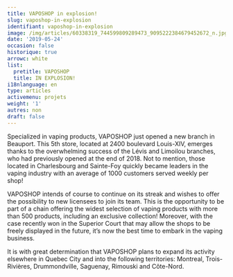 ```yaml
---
title: VAPOSHOP in explosion!
slug: vaposhop-in-explosion
identifiant: vaposhop-in-explosion
image: /img/articles/60338319_744599809289473_9095222384679452672_n.jpg
date: '2019-05-24'
occasion: false
historique: true
arrowc: white
list:
  pretitle: VAPOSHOP
  title: IN EXPLOSION!
i18nlanguage: en
type: articles
activemenu: projets
weight: '1'
autres: non
draft: false
---
```

Specialized in vaping products, VAPOSHOP just opened a new branch in Beauport. This 5th store, located at 2400 boulevard Louis-XIV, emerges thanks to the overwhelming success of the Lévis and Limoilou branches, who had previously opened at the end of 2018. Not to mention, those located in Charlesbourg and Sainte-Foy quickly became leaders in the vaping industry with an average of 1000 customers served weekly per shop!

VAPOSHOP intends of course to continue on its streak and wishes to offer the possibility to new licensees to join its team. This is the opportunity to be part of a chain offering the widest selection of vaping products with more than 500 products, including an exclusive collection! Moreover, with the case recently won in the Superior Court that may allow the shops to be freely displayed in the future, it’s now the best time to embark in the vaping business.

It is with great determination that VAPOSHOP plans to expand its activity elsewhere in Quebec City and into the following territories: Montreal, Trois-Rivières, Drummondville, Saguenay, Rimouski and Côte-Nord.
